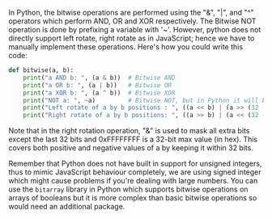In Python, the bitwise operations are performed using the "&", "|", and "^" operators which perform AND, OR and XOR respectively. The Bitwise NOT operation is done by prefixing a variable with '~'. However, python does not directly support left rotate, right rotate as in JavaScript; hence we have to manually implement these operations.
Here's how you could write this code:

```python
def bitwise(a, b):
    print("a AND b: ", (a & b))  # Bitwise AND
    print("a OR b: ", (a | b))   # Bitwise OR
    print("a XOR b: ", (a ^ b))  # Bitwise XOR
    print("NOT a: ", ~a)         # Bitwise NOT, but in Python it will be -(a+1)
    print("Left rotate of a by b positions : ", ((a << b) | (a >> (32 - b))))   # Left Rotate 
    print("Right rotate of a by b positions: ", ((a >> b) | (a << (32 - b)) & 0xFFFFFFFF))  # Right Rotate, for Python 32 bit integers.
```
Note that in the right rotation operation, "&" is used to mask all extra bits except the last 32 bits and 0xFFFFFFFF is a 32-bit max value (in hex). This covers both positive and negative values of a by keeping it within 32 bits.

Remember that Python does not have built in support for unsigned integers, thus to mimic JavaScript behaviour completely, we are using signed integer which might cause problems if you're dealing with large numbers. You can use the `bitarray` library in Python which supports bitwise operations on arrays of booleans but it is more complex than basic bitwise operations so would need an additional package.

